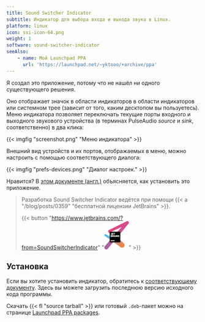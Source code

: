 ```yaml
---
title: Sound Switcher Indicator
subtitle: Индикатор для выбора входа и выхода звука в Linux.
platform: linux
icon: ssi-icon-64.png
weight: 1
software: sound-switcher-indicator
seeAlso:
    - name: Мой Launchpad PPA
      url: 'https://launchpad.net/~yktooo/+archive/ppa'
---
```


Я создал это приложение, потому что не нашёл ни одного существующего решения.

Оно отображает значок в области индикаторов в области индикаторов или системном трее (зависит от того, каким десктопом вы пользуетесь). Меню индикатора позволяет переключать текущие порты входного и выходного звукового устройства (в терминах PulseAudio *source* и *sink*, соответственно) в два клика:

{{< imgfig "screenshot.png" "Меню индикатора" >}}

Внешний вид устройств и их портов, отображаемых в меню, можно настроить с помощью соответствующего диалога:

{{< imgfig "prefs-devices.png" "Диалог настроек." >}}

Нравится? В [этом документе (англ.)](https://github.com/yktoo/indicator-sound-switcher/blob/dev/doc/install.md) объясняется, как установить это приложение.

> Разработка Sound Switcher Indicator ведётся при помощи {{< a "/blog/posts/0359" "бесплатной лицензии JetBrains" >}}.
>
> {{< button "https://www.jetbrains.com/?from=SoundSwitcherIndicator" "![](jetbrains.png)" >}}

## Установка

Если вы хотите установить индикатор, обратитесь к [соответствующему документу](https://github.com/yktoo/indicator-sound-switcher/blob/dev/doc/install.md). Здесь вы можете загрузить последнюю версию исходного кода программы.

Скачать {{< fl "source tarball" >}} или готовый `.deb`-пакет можно на странице [Launchpad PPA packages](https://launchpad.net/~yktooo/+archive/ppa/+packages).
